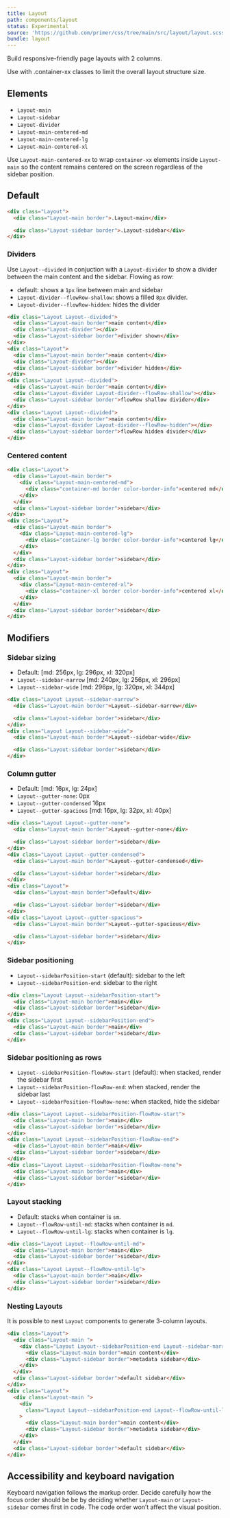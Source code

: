 ```yaml
---
title: Layout
path: components/layout
status: Experimental
source: 'https://github.com/primer/css/tree/main/src/layout/layout.scss'
bundle: layout
---
```


Build responsive-friendly page layouts with 2 columns.

Use with .container-xx classes to limit the overall layout structure size.

## Elements

- `Layout-main`
- `Layout-sidebar`
- `Layout-divider`
- `Layout-main-centered-md`
- `Layout-main-centered-lg`
- `Layout-main-centered-xl`

Use `Layout-main-centered-xx` to wrap `container-xx` elements inside `Layout-main` so the content remains centered on the screen regardless of the sidebar position.

## Default

```html live
<div class="Layout">
  <div class="Layout-main border">.Layout-main</div>

  <div class="Layout-sidebar border">.Layout-sidebar</div>
</div>
```

### Dividers

Use `Layout--divided` in conjuction with a `Layout-divider` to show a divider between the main content and the sidebar. Flowing as row:

- default: shows a `1px` line between main and sidebar
- `Layout-divider--flowRow-shallow`: shows a filled `8px` divider.
- `Layout-divider--flowRow-hidden`: hides the divider

```html live
<div class="Layout Layout--divided">
  <div class="Layout-main border">main content</div>
  <div class="Layout-divider"></div>
  <div class="Layout-sidebar border">divider shown</div>
</div>
<div class="Layout">
  <div class="Layout-main border">main content</div>
  <div class="Layout-divider"></div>
  <div class="Layout-sidebar border">divider hidden</div>
</div>
<div class="Layout Layout--divided">
  <div class="Layout-main border">main content</div>
  <div class="Layout-divider Layout-divider--flowRow-shallow"></div>
  <div class="Layout-sidebar border">flowRow shallow divider</div>
</div>
<div class="Layout Layout--divided">
  <div class="Layout-main border">main content</div>
  <div class="Layout-divider Layout-divider--flowRow-hidden"></div>
  <div class="Layout-sidebar border">flowRow hidden divider</div>
</div>
```

### Centered content

```html live
<div class="Layout">
  <div class="Layout-main border">
    <div class="Layout-main-centered-md">
      <div class="container-md border color-border-info">centered md</div>
    </div>
  </div>
  <div class="Layout-sidebar border">sidebar</div>
</div>
<div class="Layout">
  <div class="Layout-main border">
    <div class="Layout-main-centered-lg">
      <div class="container-lg border color-border-info">centered lg</div>
    </div>
  </div>
  <div class="Layout-sidebar border">sidebar</div>
</div>
<div class="Layout">
  <div class="Layout-main border">
    <div class="Layout-main-centered-xl">
      <div class="container-xl border color-border-info">centered xl</div>
    </div>
  </div>
  <div class="Layout-sidebar border">sidebar</div>
</div>
```

## Modifiers

### Sidebar sizing

- Default: [md: 256px, lg: 296px, xl: 320px]
- `Layout--sidebar-narrow` [md: 240px, lg: 256px, xl: 296px]
- `Layout--sidebar-wide` [md: 296px, lg: 320px, xl: 344px]

```html live
<div class="Layout Layout--sidebar-narrow">
  <div class="Layout-main border">Layout--sidebar-narrow</div>

  <div class="Layout-sidebar border">sidebar</div>
</div>
<div class="Layout Layout--sidebar-wide">
  <div class="Layout-main border">Layout--sidebar-wide</div>

  <div class="Layout-sidebar border">sidebar</div>
</div>
```

### Column gutter

- Default: [md: 16px, lg: 24px]
- `Layout--gutter-none`: 0px
- `Layout--gutter-condensed` 16px
- `Layout--gutter-spacious` [md: 16px, lg: 32px, xl: 40px]

```html live
<div class="Layout Layout--gutter-none">
  <div class="Layout-main border">Layout--gutter-none</div>

  <div class="Layout-sidebar border">sidebar</div>
</div>
<div class="Layout Layout--gutter-condensed">
  <div class="Layout-main border">Layout--gutter-condensed</div>

  <div class="Layout-sidebar border">sidebar</div>
</div>
<div class="Layout">
  <div class="Layout-main border">Default</div>

  <div class="Layout-sidebar border">sidebar</div>
</div>
<div class="Layout Layout--gutter-spacious">
  <div class="Layout-main border">Layout--gutter-spacious</div>

  <div class="Layout-sidebar border">sidebar</div>
</div>
```

### Sidebar positioning

- `Layout--sidebarPosition-start` (default): sidebar to the left
- `Layout--sidebarPosition-end`: sidebar to the right

```html live
<div class="Layout Layout--sidebarPosition-start">
  <div class="Layout-main border">main</div>
  <div class="Layout-sidebar border">sidebar</div>
</div>
<div class="Layout Layout--sidebarPosition-end">
  <div class="Layout-main border">main</div>
  <div class="Layout-sidebar border">sidebar</div>
</div>
```

### Sidebar positioning as rows

- `Layout--sidebarPosition-flowRow-start` (default): when stacked, render the sidebar first
- `Layout--sidebarPosition-flowRow-end`: when stacked, render the sidebar last
- `Layout--sidebarPosition-flowRow-none`: when stacked, hide the sidebar

```html live
<div class="Layout Layout--sidebarPosition-flowRow-start">
  <div class="Layout-main border">main</div>
  <div class="Layout-sidebar border">sidebar</div>
</div>
<div class="Layout Layout--sidebarPosition-flowRow-end">
  <div class="Layout-main border">main</div>
  <div class="Layout-sidebar border">sidebar</div>
</div>
<div class="Layout Layout--sidebarPosition-flowRow-none">
  <div class="Layout-main border">main</div>
  <div class="Layout-sidebar border">sidebar</div>
</div>
```

### Layout stacking

- Default: stacks when container is `sm`.
- `Layout--flowRow-until-md`: stacks when container is `md`.
- `Layout--flowRow-until-lg`: stacks when container is `lg`.

```html live
<div class="Layout Layout--flowRow-until-md">
  <div class="Layout-main border">main</div>
  <div class="Layout-sidebar border">sidebar</div>
</div>
<div class="Layout Layout--flowRow-until-lg">
  <div class="Layout-main border">main</div>
  <div class="Layout-sidebar border">sidebar</div>
</div>
```

### Nesting Layouts

It is possible to nest `Layout` components to generate 3-column layouts.

```html live
<div class="Layout">
  <div class="Layout-main ">
    <div class="Layout Layout--sidebarPosition-end Layout--sidebar-narrow">
      <div class="Layout-main border">main content</div>
      <div class="Layout-sidebar border">metadata sidebar</div>
    </div>
  </div>
  <div class="Layout-sidebar border">default sidebar</div>
</div>
<div class="Layout">
  <div class="Layout-main ">
    <div
      class="Layout Layout--sidebarPosition-end Layout--flowRow-until-lg Layout--sidebar-narrow"
    >
      <div class="Layout-main border">main content</div>
      <div class="Layout-sidebar border">metadata sidebar</div>
    </div>
  </div>
  <div class="Layout-sidebar border">default sidebar</div>
</div>
```

## Accessibility and keyboard navigation

Keyboard navigation follows the markup order. Decide carefully how the focus order should be be by deciding whether `Layout-main` or `Layout-sidebar` comes first in code. The code order won’t affect the visual position.
